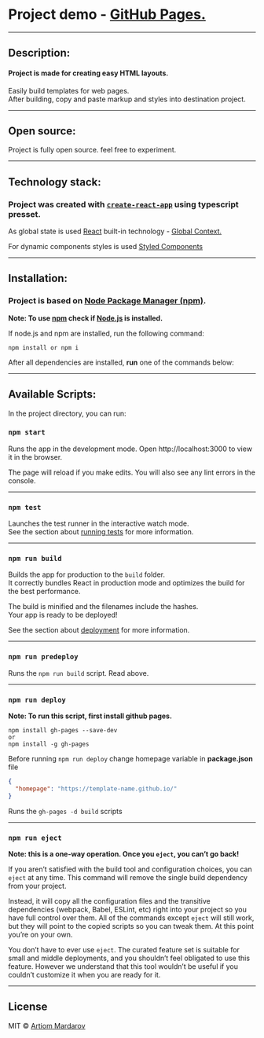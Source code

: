 # Project demo - [GitHub Pages.](https://mardarov-artiom.github.io/EasyLayout/)

---

## Description:

#### Project is made for creating easy HTML layouts.

Easily build templates for web pages.<br>
After building, copy and paste markup and styles into destination project.

---

## Open source:

Project is fully open source. feel free to experiment.<br>

---

## Technology stack:

### Project was created with [`create-react-app`](https://create-react-app.dev/) using typescript presset.

As global state is used [React](https://reactjs.org/) built-in technology - [Global Context.](https://reactjs.org/docs/context.html)

For dynamic components styles is used [Styled Components](https://styled-components.com/)

---

## Installation:

### Project is based on  [Node Package Manager (npm)](https://www.npmjs.com/).

**Note: To use [npm](https://www.npmjs.com/) check if  [Node.js](https://nodejs.org/en/) is installed.**

If node.js and npm are installed, run the following command:

```
npm install or npm i
```

After all dependencies are installed, **run** one of the commands below:

---

## Available Scripts:

In the project directory, you can run:

### `npm start`

Runs the app in the development mode.
Open http://localhost:3000 to view it in the browser.

The page will reload if you make edits.
You will also see any lint errors in the console.

---

### `npm test`

Launches the test runner in the interactive watch mode.\
See the section about [running tests](https://facebook.github.io/create-react-app/docs/running-tests) for more information.

--- 

### `npm run build`

Builds the app for production to the `build` folder.<br>
It correctly bundles React in production mode and optimizes the build for the best performance.

The build is minified and the filenames include the hashes.<br>
Your app is ready to be deployed!

See the section about [deployment](https://facebook.github.io/create-react-app/docs/deployment) for more information.

---

### `npm run predeploy`

Runs the `npm run build` script. Read above.

--- 

### `npm run deploy`

**Note: To run this script, first install github pages.**<br>
```
npm install gh-pages --save-dev
or
npm install -g gh-pages
```

Before running `npm run deploy` change homepage variable in **package.json** file

```json
{
  "homepage": "https://template-name.github.io/"
}
```

Runs the `gh-pages -d build` scripts

---

### `npm run eject`

**Note: this is a one-way operation. Once you `eject`, you can’t go back!**

If you aren’t satisfied with the build tool and configuration choices, you can `eject` at any time. This command will remove the single build dependency from your project.

Instead, it will copy all the configuration files and the transitive dependencies (webpack, Babel, ESLint, etc) right into your project so you have full control over them. All of the commands except `eject` will still work, but they will point to the copied scripts so you can tweak them. At this point you’re on your own.

You don’t have to ever use `eject`. The curated feature set is suitable for small and middle deployments, and you shouldn’t feel obligated to use this feature. However we understand that this tool wouldn’t be useful if you couldn’t customize it when you are ready for it.


---

## License

MIT © [Artiom Mardarov]()


